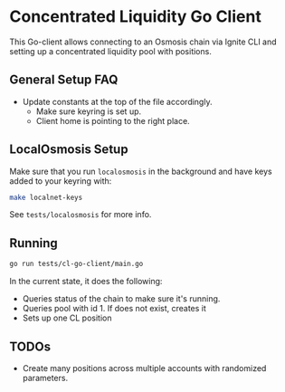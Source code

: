# Concentrated Liquidity Go Client

This Go-client allows connecting to an Osmosis chain via Ignite CLI and
setting up a concentrated liquidity pool with positions.

## General Setup FAQ

- Update constants at the top of the file accordingly.
   * Make sure keyring is set up.
   * Client home is pointing to the right place.

## LocalOsmosis Setup

Make sure that you run `localosmosis` in the background and have keys
added to your keyring with:
```bash
make localnet-keys
```

See `tests/localosmosis` for more info.

## Running

```bash
go run tests/cl-go-client/main.go
```

In the current state, it does the following:
- Queries status of the chain to make sure it's running.
- Queries pool with id 1. If does not exist, creates it
- Sets up one CL position

## TODOs

- Create many positions across multiple accounts with randomized parameters.
